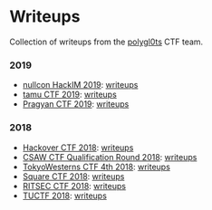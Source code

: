 Writeups
========

Collection of writeups from the [polygl0ts](https://ctf.epfl.ch/) CTF team.

### 2019

- [nullcon HackIM 2019](https://ctftime.org/event/741): [writeups](nullcon19)
- [tamu CTF 2019](https://ctftime.org/event/740): [writeups](tamu19)
- [Pragyan CTF 2019](https://ctftime.org/event/755): [writeups](pragyan19)

### 2018

- [Hackover CTF 2018](https://ctftime.org/event/689): [writeups](hackover18)
- [CSAW CTF Qualification Round 2018](https://ctftime.org/event/633): [writeups](csaw18)
- [TokyoWesterns CTF 4th 2018](https://ctftime.org/event/651): [writeups](twctf18)
- [Square CTF 2018](https://ctftime.org/event/695): [writeups](square18)
- [RITSEC CTF 2018](https://ctftime.org/event/682): [writeups](ritsec18)
- [TUCTF 2018](https://ctftime.org/live/650): [writeups](tuctf18)
